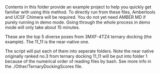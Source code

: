 Contents in this folder provide an example project to help you quickly get familiar with using this method.
To directly run from these files, Ambertools and UCSF Chimera will be required. You do not yet need AMBER MD if purely running in demo mode. Going through the whole process in demo mode will only take about 15 minutes.

These are the top 5 diverse poses from 3MXF-4TZ4 ternary docking (the example). The 11_11 is the near-native one. 

The script will put each of them into seperate folders. Note the near native originally ranked no.3 from ternary docking 11_11 will be put into folder 1 because of the numerical order of reading files by bash. See more info in the ./Other/TernaryDockingScores file.
